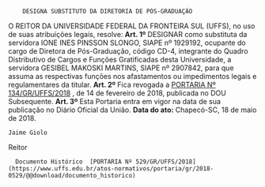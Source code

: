         DESIGNA SUBSTITUTO DA DIRETORIA DE PÓS-GRADUAÇÃO  

 O REITOR DA UNIVERSIDADE FEDERAL DA FRONTEIRA SUL (UFFS), no uso de suas atribuições legais, resolve:   **Art. 1º** DESIGNAR como substituta da servidora IONE INES PINSSON SLONGO, SIAPE nº 1929192, ocupante do cargo de Diretora de Pós-Graduação, código CD-4, integrante do Quadro Distributivo de Cargos e Funções Gratificadas desta Universidade, a servidora GESIBEL MAKOSKI MARTINS, SIAPE nº 2907842, para que assuma as respectivas funções nos afastamentos ou impedimentos legais e regulamentares da titular.   **Art. 2º** Fica revogada a [PORTARIA Nº 134/GR/UFFS/2018](https://www.uffs.edu.br/atos-normativos/portaria/gr/2018-0134)  , de 14 de fevereiro de 2018, publicada no DOU Subsequente.   **Art. 3º** Esta Portaria entra em vigor na data de sua publicação no Diário Oficial da União.      **Data do ato:** Chapecó-SC, 18 de maio de 2018.   
 

    Jaime Giolo   
 Reitor 

      Documento Histórico  [PORTARIA Nº 529/GR/UFFS/2018](https://www.uffs.edu.br/atos-normativos/portaria/gr/2018-0529/@@download/documento_historico)     
      